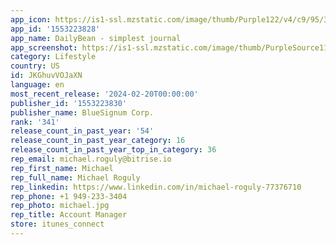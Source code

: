 ```yaml
---
app_icon: https://is1-ssl.mzstatic.com/image/thumb/Purple122/v4/c9/95/35/c99535f1-dca4-561c-22d5-00f93952564d/AppIcon-0-0-1x_U007epad-0-85-220.png/1024x1024bb.png
app_id: '1553223828'
app_name: DailyBean - simplest journal
app_screenshot: https://is1-ssl.mzstatic.com/image/thumb/PurpleSource116/v4/5f/4c/19/5f4c19c5-785c-ba56-afde-9985adb749bd/9529e569-4b6a-4b23-bf0f-4de95f6d990d_6.5_A1.png/1242x2688bb.png
category: Lifestyle
country: US
id: JKGhuvVOJaXN
language: en
most_recent_release: '2024-02-20T00:00:00'
publisher_id: '1553223830'
publisher_name: BlueSignum Corp.
rank: '341'
release_count_in_past_year: '54'
release_count_in_past_year_category: 16
release_count_in_past_year_top_in_category: 36
rep_email: michael.roguly@bitrise.io
rep_first_name: Michael
rep_full_name: Michael Roguly
rep_linkedin: https://www.linkedin.com/in/michael-roguly-77376710
rep_phone: +1 949-233-3404
rep_photo: michael.jpg
rep_title: Account Manager
store: itunes_connect
---
```

